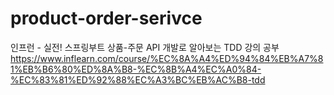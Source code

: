 # product-order-serivce
인프런 - 실전! 스프링부트 상품-주문 API 개발로 알아보는 TDD 강의 공부 
https://www.inflearn.com/course/%EC%8A%A4%ED%94%84%EB%A7%81%EB%B6%80%ED%8A%B8-%EC%8B%A4%EC%A0%84-%EC%83%81%ED%92%88%EC%A3%BC%EB%AC%B8-tdd
